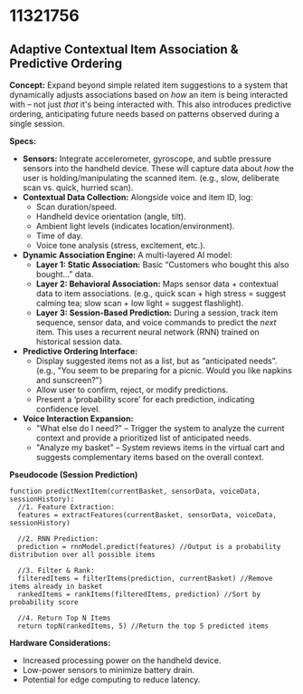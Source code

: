 # 11321756

## Adaptive Contextual Item Association & Predictive Ordering

**Concept:** Expand beyond simple related item suggestions to a system that dynamically adjusts associations based on *how* an item is being interacted with – not just *that* it's being interacted with. This also introduces predictive ordering, anticipating future needs based on patterns observed during a single session.

**Specs:**

*   **Sensors:** Integrate accelerometer, gyroscope, and subtle pressure sensors into the handheld device. These will capture data about *how* the user is holding/manipulating the scanned item.  (e.g., slow, deliberate scan vs. quick, hurried scan).
*   **Contextual Data Collection:** Alongside voice and item ID, log:
    *   Scan duration/speed.
    *   Handheld device orientation (angle, tilt).
    *   Ambient light levels (indicates location/environment).
    *   Time of day.
    *   Voice tone analysis (stress, excitement, etc.).
*   **Dynamic Association Engine:** A multi-layered AI model:
    *   **Layer 1: Static Association:** Basic “Customers who bought this also bought…” data.
    *   **Layer 2: Behavioral Association:** Maps sensor data + contextual data to item associations. (e.g., quick scan + high stress = suggest calming tea; slow scan + low light = suggest flashlight).
    *   **Layer 3: Session-Based Prediction:** During a session, track item sequence, sensor data, and voice commands to predict the *next* item. This uses a recurrent neural network (RNN) trained on historical session data.
*   **Predictive Ordering Interface:**
    *   Display suggested items not as a list, but as “anticipated needs”. (e.g., "You seem to be preparing for a picnic. Would you like napkins and sunscreen?")
    *   Allow user to confirm, reject, or modify predictions.
    *   Present a ‘probability score’ for each prediction, indicating confidence level.
*   **Voice Interaction Expansion:** 
    *   "What else do I need?" – Trigger the system to analyze the current context and provide a prioritized list of anticipated needs.
    *   "Analyze my basket" – System reviews items in the virtual cart and suggests complementary items based on the overall context.

**Pseudocode (Session Prediction)**

```
function predictNextItem(currentBasket, sensorData, voiceData, sessionHistory):
  //1. Feature Extraction:
  features = extractFeatures(currentBasket, sensorData, voiceData, sessionHistory)

  //2. RNN Prediction:
  prediction = rnnModel.predict(features) //Output is a probability distribution over all possible items

  //3. Filter & Rank:
  filteredItems = filterItems(prediction, currentBasket) //Remove items already in basket
  rankedItems = rankItems(filteredItems, prediction) //Sort by probability score

  //4. Return Top N Items
  return topN(rankedItems, 5) //Return the top 5 predicted items
```

**Hardware Considerations:**

*   Increased processing power on the handheld device.
*   Low-power sensors to minimize battery drain.
*   Potential for edge computing to reduce latency.